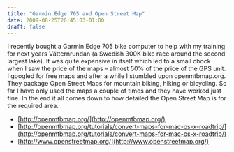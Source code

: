 ```yaml
---
title: "Garmin Edge 705 and Open Street Map"
date: 2009-08-25T20:45:03+01:00
draft: false
---
```


I recently bought a Garmin Edge 705 bike computer to help with my training for next years Vätternrundan (a Swedish 300K bike race around the second largest lake). It was quite expensive in itself which led to a small chock when I saw the price of the maps – almost 50% of the price of the GPS unit.   
I googled for free maps and after a while I stumbled upon openmtbmap.org. They package Open Street Maps for mountain biking, hiking or bicycling. So far I have only used the maps a couple of times and they have worked just fine. In the end it all comes down to how detailed the Open Street Map is for the required area. 

- [http://openmtbmap.org/](http://openmtbmap.org/)   
- [http://openmtbmap.org/tutorials/convert-maps-for-mac-os-x-roadtrip/](http://openmtbmap.org/tutorials/convert-maps-for-mac-os-x-roadtrip/)   
- [http://www.openstreetmap.org/](http://www.openstreetmap.org/)